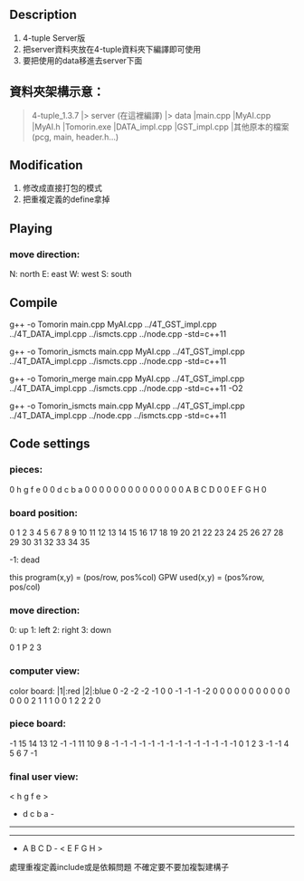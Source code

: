 ## Description
1. 4-tuple Server版
2. 把server資料夾放在4-tuple資料夾下編譯即可使用
3. 要把使用的data移進去server下面

## 資料夾架構示意：
> 4-tuple_1.3.7
  |> server (在這裡編譯)
    |> data
    |main.cpp
    |MyAI.cpp
    |MyAI.h
    |Tomorin.exe
  |DATA_impl.cpp
  |GST_impl.cpp
  |其他原本的檔案(pcg, main, header.h...)

## Modification
1. 修改成直接打包的模式
2. 把重複定義的define拿掉

## Playing
### move direction:
N: north
E: east
W: west
S: south

## Compile
g++ -o Tomorin main.cpp MyAI.cpp ../4T_GST_impl.cpp ../4T_DATA_impl.cpp ../ismcts.cpp ../node.cpp -std=c++11

g++ -o Tomorin_ismcts main.cpp MyAI.cpp ../4T_GST_impl.cpp ../4T_DATA_impl.cpp ../ismcts.cpp ../node.cpp -std=c++11

g++ -o Tomorin_merge main.cpp MyAI.cpp ../4T_GST_impl.cpp ../4T_DATA_impl.cpp ../ismcts.cpp ../node.cpp -std=c++11 -O2


g++ -o Tomorin_ismcts main.cpp MyAI.cpp  ../4T_GST_impl.cpp ../4T_DATA_impl.cpp ../node.cpp ../ismcts.cpp -std=c++11
## Code settings
### pieces:
 0   h   g   f   e   0
 0   d   c   b   a   0
 0   0   0   0   0   0
 0   0   0   0   0   0
 0   A   B   C   D   0
 0   E   F   G   H   0

### board position:
 0   1   2   3   4   5
 6   7   8   9  10  11
12  13  14  15  16  17
18  19  20  21  22  23
24  25  26  27  28  29
30  31  32  33  34  35

-1: dead

this program(x,y) = (pos/row, pos%col)
GPW used(x,y) = (pos%row, pos/col)

### move direction:
0: up
1: left
2: right
3: down

   0
 1 P 2
   3


### computer view:
color board: |1|:red |2|:blue
 0  -2  -2  -2  -1   0
 0  -1  -1  -1  -2   0
 0   0   0   0   0   0
 0   0   0   0   0   0
 0   2   1   1   1   0
 0   1   2   2   2   0
### piece board:
-1  15  14  13  12  -1
-1  11  10   9   8  -1
-1  -1  -1  -1  -1  -1
-1  -1  -1  -1  -1  -1
-1   0   1   2   3  -1
-1   4   5   6   7  -1

### final user view:
 <   h   g   f   e   >
 -   d   c   b   a   -
 -   -   -   -   -   -
 -   -   -   -   -   -
 -   A   B   C   D   -
 <   E   F   G   H   >

處理重複定義include或是依賴問題
不確定要不要加複製建構子